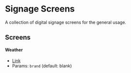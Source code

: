 # Signage Screens
A collection of digital signage screens for the general usage.

## Screens

#### Weather
- [Link](https://vehbiu.github.io/signage-screens/weather/index.html)
- Params: `brand` (default: blank)
